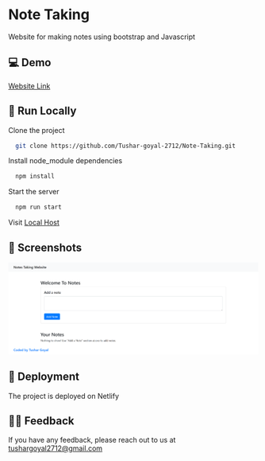 
#  Note Taking

Website for making notes using bootstrap and Javascript



## 💻 Demo

[Website Link](https://notes-taking-by-tushar.netlify.app/)


## 📍 Run Locally

Clone the project

```bash
  git clone https://github.com/Tushar-goyal-2712/Note-Taking.git
```

Install node_module dependencies

```bash
  npm install
```

Start the server
```bash
  npm run start
```

Visit [Local Host](http://localhost/)


## 📍 Screenshots

![](https://github.com/Tushar-goyal-2712/Note-Taking/blob/f6ba064cf5f957eca4c29d64fded12466f394a6f/Screenshots/design.png)

## 📍 Deployment

The project is deployed on Netlify

## 👨‍💻 Feedback

If you have any feedback, please reach out to us at tushargoyal2712@gmail.com
